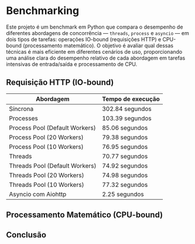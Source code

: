 # Benchmarking

Este projeto é um benchmark em Python que compara o desempenho de diferentes abordagens de concorrência — `threads`, `process` e `asyncio` — em dois tipos de tarefas: operações IO-bound (requisições HTTP) e CPU-bound (processamento matemático). O objetivo é avaliar qual dessas técnicas é mais eficiente em diferentes cenários de uso, proporcionando uma análise clara do desempenho relativo de cada abordagem em tarefas intensivas de entrada/saída e processamento de CPU.

## Requisição HTTP (IO-bound)

| Abordagem                      | Tempo de execução |
|--------------------------------|-------------------|
| Síncrona                       | 302.84 segundos   |
| Processes                      | 103.39 segundos   |
| Process Pool (Default Workers) | 85.06 segundos    |
| Process Pool (20 Workers)      | 79.38 segundos    |
| Process Pool (10 Workers)      | 76.95 segundos    |
| Threads                        | 70.77 segundos    |
| Threads Pool (Default Workers) | 74.92 segundos    |
| Threads Pool (20 Workers)      | 74.98 segundos    |
| Threads Pool (10 Workers)      | 77.32 segundos    |
| Asyncio com Aiohttp            | 2.25 segundos     |

## Processamento Matemático (CPU-bound)

## Conclusão
